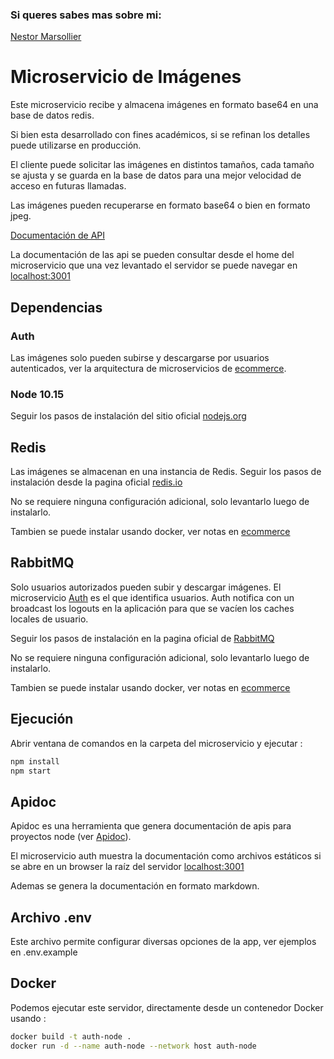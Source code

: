 ### Si queres sabes mas sobre mi:
[Nestor Marsollier](https://github.com/nmarsollier/profile)

# Microservicio de Imágenes

Este microservicio recibe y almacena imágenes en formato base64 en una base de datos redis.

Si bien esta desarrollado con fines académicos, si se refinan los detalles puede utilizarse en producción.

El cliente puede solicitar las imágenes en distintos tamaños, cada tamaño se ajusta y se guarda en la base de datos para una mejor velocidad de acceso en futuras llamadas.

Las imágenes pueden recuperarse en formato base64 o bien en formato jpeg.

[Documentación de API](./README-API.md)

La documentación de las api se pueden consultar desde el home del microservicio
que una vez levantado el servidor se puede navegar en [localhost:3001](http://localhost:3001/)

## Dependencias

### Auth

Las imágenes solo pueden subirse y descargarse por usuarios autenticados, ver la arquitectura de microservicios de [ecommerce](https://github.com/nmarsollier/ecommerce).

### Node 10.15

Seguir los pasos de instalación del sitio oficial [nodejs.org](https://nodejs.org/en/)

## Redis

Las imágenes se almacenan en una instancia de Redis. Seguir los pasos de instalación desde la pagina oficial [redis.io](https://redis.io/download)

No se requiere ninguna configuración adicional, solo levantarlo luego de instalarlo.

Tambien se puede instalar usando docker, ver notas en [ecommerce](https://github.com/nmarsollier/ecommerce)

## RabbitMQ

Solo usuarios autorizados pueden subir y descargar imágenes. El microservicio [Auth](https://github.com/nmarsollier/ecommerce) es el que identifica usuarios. Auth notifica con un broadcast los logouts en la aplicación para que se vacíen los caches locales de usuario.

Seguir los pasos de instalación en la pagina oficial de [RabbitMQ](https://www.rabbitmq.com/)

No se requiere ninguna configuración adicional, solo levantarlo luego de instalarlo.

Tambien se puede instalar usando docker, ver notas en [ecommerce](https://github.com/nmarsollier/ecommerce)

## Ejecución

Abrir ventana de comandos en la carpeta del microservicio y ejecutar :

```bash
npm install
npm start
```

## Apidoc

Apidoc es una herramienta que genera documentación de apis para proyectos node (ver [Apidoc](http://apidocjs.com/)).

El microservicio auth muestra la documentación como archivos estáticos si se abre en un browser la raíz del servidor [localhost:3001](http://localhost:3001/)

Ademas se genera la documentación en formato markdown.

## Archivo .env

Este archivo permite configurar diversas opciones de la app, ver ejemplos en .env.example

## Docker

Podemos ejecutar este servidor, directamente desde un contenedor Docker usando :

```bash
docker build -t auth-node .
docker run -d --name auth-node --network host auth-node
```
